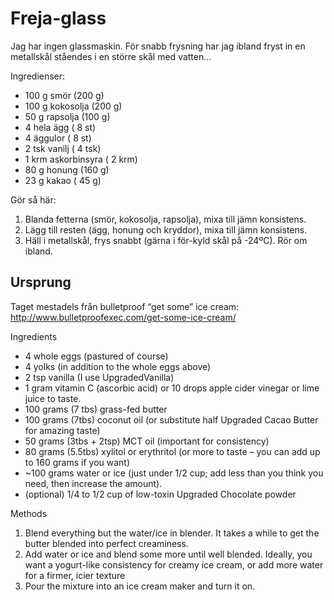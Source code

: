 Freja-glass
===========

Jag har ingen glassmaskin.  För snabb frysning har jag ibland fryst in en metallskål ståendes i en
större skål med vatten…

Ingredienser:

* 100 g smör           (200 g)
* 100 g kokosolja      (200 g)
*  50 g rapsolja       (100 g)
*   4 hela ägg         (  8 st)
*   4 äggulor          (  8 st)
*   2 tsk vanilj       (  4 tsk)
*   1 krm askorbinsyra (  2 krm)
*  80 g honung         (160 g)
*  23 g kakao          ( 45 g)

Gör så här:

1. Blanda fetterna (smör, kokosolja, rapsolja), mixa till jämn konsistens.
2. Lägg till resten (ägg, honung och kryddor), mixa till jämn konsistens.
3.  Häll i metallskål, frys snabbt (gärna i för-kyld skål på -24ºC).  Rör om ibland.


Ursprung
--------

Taget mestadels från bulletproof “get some” ice cream:
http://www.bulletproofexec.com/get-some-ice-cream/

Ingredients

* 4 whole eggs (pastured of course)
* 4 yolks (in addition to the whole eggs above)
* 2 tsp vanilla (I use UpgradedVanilla)
* 1 gram vitamin C (ascorbic acid) or 10 drops apple cider vinegar or lime juice to taste.
* 100 grams (7 tbs) grass-fed butter
* 100 grams (7tbs) coconut oil (or substitute half  Upgraded Cacao Butter for amazing taste)
* 50 grams (3tbs + 2tsp) MCT oil (important for consistency)
* 80 grams (5.5tbs) xylitol or erythritol (or more to taste – you can add up to 160 grams if you
  want)
* ~100 grams water or ice (just under 1/2 cup; add less than you think you need, then increase the
  amount).
* (optional) 1/4 to 1/2 cup of low-toxin Upgraded Chocolate powder

Methods

1. Blend everything but the water/ice in blender. It takes a while to get the butter blended into
   perfect creaminess.
2. Add water or ice and blend some more until well blended. Ideally, you want a yogurt-like
   consistency for creamy ice cream, or add more water for a firmer, icier texture
3. Pour the mixture into an ice cream maker and turn it on.
